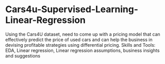 # Cars4u-Supervised-Learning-Linear-Regression
Using the Cars4U dataset, need to come up with a pricing model that can effectively predict the price of used cars and can help the business in devising profitable strategies using differential pricing.  Skills and Tools: EDA, Linear regression, Linear regression assumptions, business insights and suggestions
